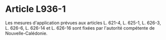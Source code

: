 # Article L936-1

Les mesures d'application prévues aux articles L. 621-4, L. 625-1, L. 626-3, L. 626-6, L. 626-14 et L. 626-16 sont fixées par l'autorité compétente de Nouvelle-Calédonie.
